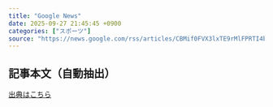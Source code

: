 ```yaml
---
title: "Google News"
date: 2025-09-27 21:45:45 +0900
categories: ["スポーツ"]
source: "https://news.google.com/rss/articles/CBMif0FVX3lxTE9rMlFPRTI4bHNETnplM25Lc2pvc1ZKcmV6UjBQWEpXaXRHTDhkc1BUNjl4SDNuS3JyOFd4RG5yTUVQNkM2THMzSXBoTFBfNHhBazlKWlFvNnRxZTRhbGQ0bHdjVDBqbUIwYXY2Zk0xaDVneXpWRmh6R2N4NFI1QkU?oc=5"
---
```


## 記事本文（自動抽出）
<body class="y0K44d EA71Tc" id="readabilityBody"></body>

[出典はこちら](https://news.google.com/rss/articles/CBMif0FVX3lxTE9rMlFPRTI4bHNETnplM25Lc2pvc1ZKcmV6UjBQWEpXaXRHTDhkc1BUNjl4SDNuS3JyOFd4RG5yTUVQNkM2THMzSXBoTFBfNHhBazlKWlFvNnRxZTRhbGQ0bHdjVDBqbUIwYXY2Zk0xaDVneXpWRmh6R2N4NFI1QkU?oc=5)
